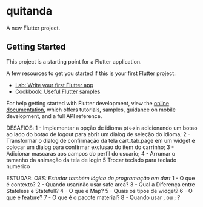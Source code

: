 # quitanda

A new Flutter project.

## Getting Started

This project is a starting point for a Flutter application.

A few resources to get you started if this is your first Flutter project:

- [Lab: Write your first Flutter app](https://docs.flutter.dev/get-started/codelab)
- [Cookbook: Useful Flutter samples](https://docs.flutter.dev/cookbook)

For help getting started with Flutter development, view the
[online documentation](https://docs.flutter.dev/), which offers tutorials,
samples, guidance on mobile development, and a full API reference.


DESAFIOS:
1 - Implementar a opção de idioma pt<->in adicionando um botao ao lado do botao de logout para abrir um dialog de seleção do idioma;
2 - Transformar o dialog de confirmação da tela cart_tab.page em um widget e colocar um dialog para confirmar exclusao do item do carrinho;
3 - Adicionar mascaras aos campos do perfil do usuario;
4 - Arrumar o tamanho da animação da tela de login
5 Trocar teclado para teclado numerico

ESTUDAR:
*OBS: Estudar também lógica de programação em dart*
1 - O que é contexto?
2 - Quando usar/não usar safe area?
3 - Qual a Diferença entre Stateless e Statefull?
4 - O que é Map?
5 - Quais os tipos de widget?
6 - O que é feature?
7 - O que é o pacote material?
8 - Quando usar , ou ; ?